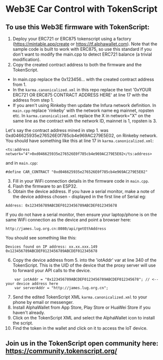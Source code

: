 # Web3E Car Control with TokenScript

## To use this Web3E firmware with TokenScript:

1. Deploy your ERC721 or ERC875 tokenscript using a factory (https://mintable.app/create or https://tf.alphawallet.com). Note that the sample code is built to work with ERC875, so use this standard if you don't want to modify the main.cpp to detect ERC721 balance (a trivial modification).
2. Copy the created contract address to both the firmware and the TokenScript.
  - In main.cpp replace the 0x123456... with the created contract address from 1.
  - In the ```karma.canonicalized.xml``` in this repo replace the text '0xYOUR ERC721 OR ERC875 CONTRACT ADDRESS HERE' at line 17 with the address from step 1.
  - If you aren't using Rinkeby then update the Infura network definition. In ```main.cpp``` replace 'rinkeby' with the network name eg mainnet, ropsten etc. In ```karma.canonicalised.xml``` replace the X in network="X" on the same line as the contract with the network ID, mainnet is 1, ropsten is 3.
  
  Let's say the contract address mined in step 1. was 0xd046625935e276526E0f785cb4e969AC279E5E02, on Rinkeby network.
  You should have something like this at line 17 in ```karma.canonicalized.xml```:
  ```
  <ts:address network="4">0xd046625935e276526E0f785cb4e969AC279E5E02</ts:address>
  ```
  and in ```main.cpp```:
  ```
  #define CAR_CONTRACT "0xd046625935e276526E0f785cb4e969AC279E5E02"
  ```
  
3. Fill in your WiFi connection details in the firmware code in ```main.cpp```.
4. Flash the firmware to an ESP32.
5. Obtain the device address. If you have a serial monitor, make a note of the device address chosen - displayed in the first line of Serial eg:

```Address: 0x123456789ABCDEF0123456789ABCDEF012345678```

If you do not have a serial monitor, then ensure your laptop/phone is on the same WiFi connection as the device and point a browser here:

```http://james.lug.org.cn:8080/api/getEthAddress```

You should see something like this:

```
Devices found on IP address: xx.xx.xxx.149
0x123456789ABCDEF0123456789ABCDEF012345678
```

6. Copy the device address from 5. into the 'iotAddr' var at line 340 of the TokenScript. This is the UID of the device that the proxy server will use to forward your API calls to the device.
```
    var iotAddr = "0x123456789ABCDEF0123456789ABCDEF012345678"; // <-- your device address here
    var serverAddr = "http://james.lug.org.cn";
```
7. Send the edited TokenScript XML ```karma.canonicalized.xml``` to your phone by email or messenger.
8. Install AlphaWallet from App Store, Play Store or HuaWei Store if you haven't already.
9. Click on the TokenScript XML and select the AlphaWallet icon to install the script.
10. Find the token in the wallet and click on it to access the IoT device.

## Join us in the TokenScript open community here: https://community.tokenscript.org/
